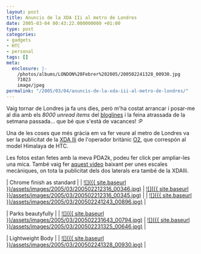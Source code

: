 ```yaml
---
layout: post
title: Anuncis de la XDA IIi al metro de Londres
date: 2005-03-04 00:43:22.000000000 +01:00
type: post
categories:
- gadgets
- HTC
- personal
tags: []
meta:
  enclosure: |-
    /photos/albums/LONDON%20Febrer%202005/200502241328_00930.jpg
    71023
    image/jpeg
permalink: "/2005/03/04/anuncis-de-la-xda-iii-al-metro-de-londres/"
---
```

Vaig tornar de Londres ja fa uns dies, però m'ha costat arrancar i posar-me al dia amb els _8000 unread items_ del [bloglines](http://www.bloglines.com) i la feina atrassada de la setmana passada... que bé que s'està de vacances! :P

Una de les coses que més gràcia em va fer veure al metro de Londres va ser la publicitat de la [XDA IIi](http://www.my-xda.com/xda2i.html) de l'operador britànic [O2](http://o2.co.uk), que correspón al model Himalaya de HTC.

Les fotos estan fetes amb la meva PDA2k, podeu fer click per ampliar-les una mica. També vaig fer [aquest video](/photos/albums/LONDON%20Febrer%202005/200502241323_00046.mp4) baixant per unes escales mecàniques, on tota la publicitat dels dos laterals era també de la XDAIIi.

| Chrome finish as standard |
| [![]({{ site.baseurl }}/assets/images/2005/03/200502212316_00346.jpg)](/photos/albums/LONDON%20Febrer%202005/200502212316_00346.jpg) | [![]({{ site.baseurl }}/assets/images/2005/03/200502212316_00345.jpg)](/photos/albums/LONDON%20Febrer%202005/200502212316_00345.jpg) |
| [![]({{ site.baseurl }}/assets/images/2005/03/200502241243_00896.jpg)](/photos/albums/LONDON%20Febrer%202005/200502241243_00896.jpg) |

| Parks beautyfully |
| [![]({{ site.baseurl }}/assets/images/2005/03/200502231643_00794.jpg)](/photos/albums/LONDON%20Febrer%202005/200502231643_00794.jpg) | [![]({{ site.baseurl }}/assets/images/2005/03/200502231325_00646.jpg)](/photos/albums/LONDON%20Febrer%202005/200502231325_00646.jpg) |

| Lightweight Body |
| [![]({{ site.baseurl }}/assets/images/2005/03/200502241328_00930.jpg)](/photos/albums/LONDON%20Febrer%202005/200502241328_00930.jpg) |

